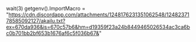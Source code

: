 wait(3)
getgenv().ImportMacro = "https://cdn.discordapp.com/attachments/1248176231351062548/1248237178585092127/akailu.txt?ex=670da936&is=670c57b6&hm=d19359f23a24b8449465026534ac3ca6bc0b701bb2bf653b1676af6c5f036b67&"
